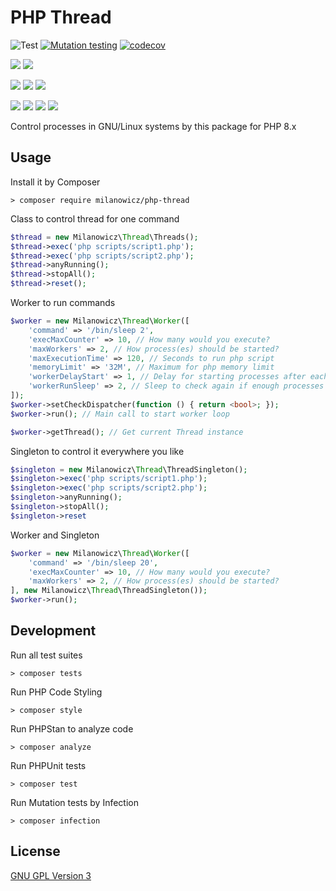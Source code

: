 # PHP Thread
![Test](https://github.com/milanowicz/php-thread/workflows/Testing/badge.svg?branch=master)
[![Mutation testing](https://img.shields.io/endpoint?style=flat&url=https%3A%2F%2Fbadge-api.stryker-mutator.io%2Fgithub.com%2Fmilanowicz%2Fphp-thread%2Fmaster)](https://dashboard.stryker-mutator.io/reports/github.com/milanowicz/php-thread/master)
[![codecov](https://codecov.io/gh/milanowicz/php-thread/branch/master/graph/badge.svg?token=42G6ETI9NV)](https://codecov.io/gh/milanowicz/php-thread)

![](https://img.shields.io/packagist/php-v/milanowicz/php-thread)
![](https://img.shields.io/github/languages/top/milanowicz/php-thread)

![](https://img.shields.io/github/v/tag/milanowicz/php-thread)
![](https://img.shields.io/github/repo-size/milanowicz/php-thread)
![](https://img.shields.io/github/languages/code-size/milanowicz/php-thread)

![](https://img.shields.io/packagist/v/milanowicz/php-thread)
![](https://img.shields.io/packagist/dt/milanowicz/php-thread)
![](https://img.shields.io/packagist/dd/milanowicz/php-thread)
![](https://img.shields.io/packagist/dm/milanowicz/php-thread)


Control processes in GNU/Linux systems by this package for PHP 8.x


## Usage

Install it by Composer

```shell
> composer require milanowicz/php-thread
```


Class to control thread for one command

```php
$thread = new Milanowicz\Thread\Threads();
$thread->exec('php scripts/script1.php');
$thread->exec('php scripts/script2.php');
$thread->anyRunning();
$thread->stopAll();
$thread->reset();
```

Worker to run commands

```php
$worker = new Milanowicz\Thread\Worker([
    'command' => '/bin/sleep 2',
    'execMaxCounter' => 10, // How many would you execute?
    'maxWorkers' => 2, // How process(es) should be started? 
    'maxExecutionTime' => 120, // Seconds to run php script
    'memoryLimit' => '32M', // Maximum for php memory limit
    'workerDelayStart' => 1, // Delay for starting processes after each other
    'workerRunSleep' => 2, // Sleep to check again if enough processes are running
]);
$worker->setCheckDispatcher(function () { return <bool>; });
$worker->run(); // Main call to start worker loop

$worker->getThread(); // Get current Thread instance
```

Singleton to control it everywhere you like

```php
$singleton = new Milanowicz\Thread\ThreadSingleton();
$singleton->exec('php scripts/script1.php');
$singleton->exec('php scripts/script2.php');
$singleton->anyRunning();
$singleton->stopAll();
$singleton->reset
```

Worker and Singleton

```php
$worker = new Milanowicz\Thread\Worker([
    'command' => '/bin/sleep 20',
    'execMaxCounter' => 10, // How many would you execute?
    'maxWorkers' => 2, // How process(es) should be started?
], new Milanowicz\Thread\ThreadSingleton());
$worker->run();
```


## Development

Run all test suites
```shell
> composer tests
```

Run PHP Code Styling
```shell
> composer style
```

Run PHPStan to analyze code
```shell
> composer analyze
```

Run PHPUnit tests
```shell
> composer test
```

Run Mutation tests by Infection
```shell
> composer infection
```


## License

[GNU GPL Version 3](http://www.gnu.org/copyleft/gpl.html)
